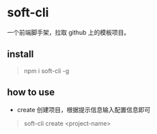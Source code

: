# soft-cli
一个前端脚手架，拉取 github 上的模板项目。
## install
> npm i soft-cli -g

## how to use
- create
  创建项目，根据提示信息输入配置信息即可
> soft-cli create \<project-name>

